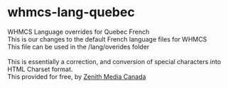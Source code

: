 # whmcs-lang-quebec
WHMCS Language overrides for Quebec French<br />
This is our changes to the default French language files for WHMCS<br />
This file can be used in the /lang/overides folder<br />
<br />
This is essentially a correction, and conversion of special characters into HTML Charset format.<br />
This provided for free, by <a href="https://www.zenithmedia.ca/">Zenith Media Canada</a>
